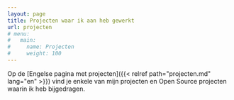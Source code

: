 ```yaml
---
layout: page
title: Projecten waar ik aan heb gewerkt
url: projecten
# menu:
#   main:
#     name: Projecten
#     weight: 100
---
```


Op de [Engelse pagina met projecten]({{< relref path="projecten.md" lang="en" >}}) vind je enkele van mijn projecten en Open Source projecten waarin ik heb bijgedragen.
